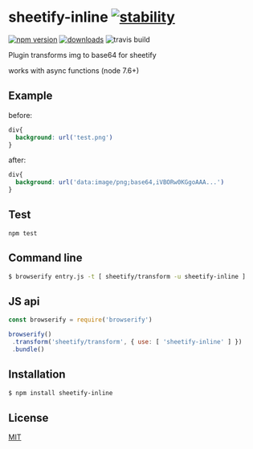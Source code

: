 # sheetify-inline [![stability][0]][1]
 [![npm version][2]][3] [![downloads][4]][5]
 ![travis build][6]

Plugin transforms img to base64 for sheetify

works with async functions (node 7.6+)

## Example

before:

```css
div{
  background: url('test.png')
}
```

after:

```css
div{
  background: url('data:image/png;base64,iVBORw0KGgoAAA...')
}

```

## Test

`npm test`

## Command line
```sh
$ browserify entry.js -t [ sheetify/transform -u sheetify-inline ]
```

## JS api
```js
const browserify = require('browserify')

browserify()
 .transform('sheetify/transform', { use: [ 'sheetify-inline' ] })
 .bundle()
```

## Installation
```sh
$ npm install sheetify-inline
```

## License
[MIT](https://tldrlegal.com/license/mit-license)

[0]: https://img.shields.io/badge/stability-experimental-orange.svg?style=flat-square
[1]: https://nodejs.org/api/documentation.html#documentation_stability_index
[2]: https://img.shields.io/npm/v/sheetify-inline.svg?style=flat-square
[3]: https://npmjs.org/package/sheetify-inline
[4]: http://img.shields.io/npm/dm/sheetify-inline.svg?style=flat-square
[5]: https://npmjs.org/package/sheetify-inline
[6]: https://travis-ci.org/stackcss/sheetify-inline.svg?branch=master
